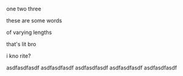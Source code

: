 one two three

these are some words

of varying lengths

that's lit bro

i kno rite?

asdfasdfasdf
asdfasdfasdf
asdfasdfasdf
asdfasdfasdf
asdfasdfasdf

